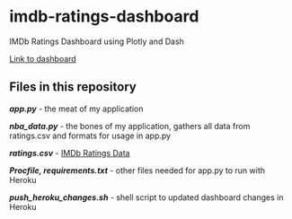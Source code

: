 # imdb-ratings-dashboard

IMDb Ratings Dashboard using Plotly and Dash

[Link to dashboard](https://imdb-ratings-dashboard.herokuapp.com/)

## Files in this repository

__*app.<span></span>py*__ - the meat of my application

__*nba_data.py*__ - the bones of my application, gathers all data from ratings.csv and formats for usage in app.<span></span>py

__*ratings.csv*__ - [IMDb Ratings Data](https://www.imdb.com/user/ur37179566/ratings)

__*Procfile, requirements.txt*__ - other files needed for app<span></span>.py to run with Heroku

__*push_heroku_changes.sh*__ - shell script to updated dashboard changes in Heroku
